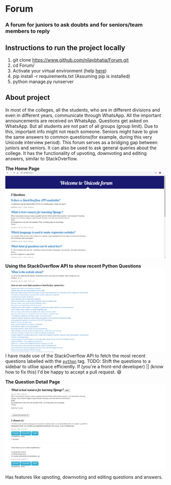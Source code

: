 # Forum
### A forum for juniors to ask doubts and for seniors/team members to reply
## Instructions to run the project locally
1. git clone https://www.github.com/nilaybhatia/Forum.git
2. cd Forum/
3. Activate your virtual environment (help [here](https://uoa-eresearch.github.io/eresearch-cookbook/recipe/2014/11/26/python-virtual-env/))
4. pip install -r requirements.txt (Assuming pip is installed)
5. python manage.py runserver


## About project
In most of the colleges, all the students, who are in different divisions and even in different years, communicate through WhatsApp. All the important announcements are received on WhatsApp. Questions get asked on WhatsApp. But all students are not part of all groups (group limit). Due to this, important info might not reach someone. Seniors might have to give the same answers to common questions(for example, during this very Unicode interview period). This forum serves as a bridging gap between juniors and seniors. It can also be used to ask general queries about the college. It has the functionality of upvoting, downvoting and editing answers, similar to StackOverflow.

**The Home Page**
![homepage](/images/homepage.png?raw=true "Forum Home Page")


**Using the StackOverflow API to show recent Python Questions**
![stack_api](/images/stack_api.png?raw=true "Using API")
I have made use of the StackOverflow API to fetch the most recent questions labelled with the [```python```](https://stackoverflow.com/questions/tagged/python) tag.
TODO: Shift the questions to a sidebar to utlise space efficiently. If (you're a front-end developer) || (know how to fix this) I'd be happy to accept a pull request. :smile:


**The Question Detail Page**
![ques_detail](/images/ques_detail.png?raw=true "QnA page for a particular question")

Has features like upvoting, downvoting and editing questions and answers.

